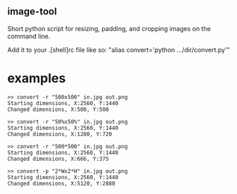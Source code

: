 ## image-tool
Short python script for resizing, padding, and cropping images on the command line.

Add it to your .[shell]rc file like so: "alias convert='python .../dir/convert.py'"

# examples
```
>> convert -r "500x500" in.jpg out.png
Starting dimensions, X:2560, Y:1440
Changed dimensions, X:500, Y:500

>> convert -r "50%x50%" in.jpg out.png
Starting dimensions, X:2560, Y:1440
Changed dimensions, X:1280, Y:720

>> convert -r "500*500" in.jpg out.png
Starting dimensions, X:2560, Y:1440
Changed dimensions, X:666, Y:375

>> convert -p "2*Wx2*H" in.jpg out.png
Starting dimensions, X:2560, Y:1440
Changed dimensions, X:5120, Y:2880
```
